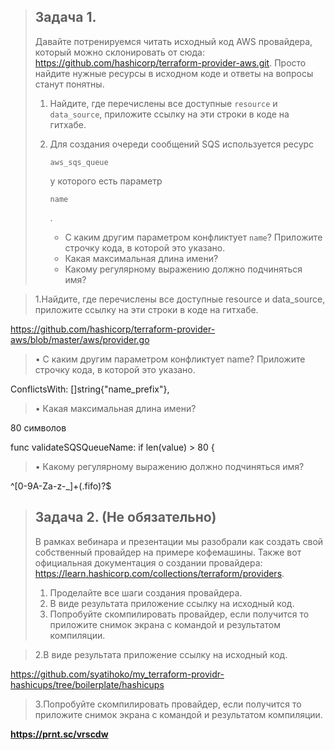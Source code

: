 > ## Задача 1.
>
> Давайте потренируемся читать исходный код AWS провайдера, который можно склонировать от сюда: https://github.com/hashicorp/terraform-provider-aws.git. Просто найдите нужные ресурсы в исходном коде и ответы на вопросы станут понятны.
>
> 1. Найдите, где перечислены все доступные `resource` и `data_source`, приложите ссылку на эти строки в коде на гитхабе.
>
> 2. Для создания очереди сообщений SQS используется ресурс
>
>     
>
>    ```
>    aws_sqs_queue
>    ```
>
>     
>
>    у которого есть параметр
>
>     
>
>    ```
>    name
>    ```
>
>    .
>
>    - С каким другим параметром конфликтует `name`? Приложите строчку кода, в которой это указано.
>    - Какая максимальная длина имени?
>    - Какому регулярному выражению должно подчиняться имя?







> 1.Найдите, где перечислены все доступные resource и data_source, приложите ссылку на эти строки в коде на гитхабе.



https://github.com/hashicorp/terraform-provider-aws/blob/master/aws/provider.go



> •	С каким другим параметром конфликтует name? Приложите строчку кода, в которой это указано.
>
> 

ConflictsWith: []string{"name_prefix"},



> •	Какая максимальная длина имени?



80 символов  

func validateSQSQueueName:
if len(value) > 80 {





> •	Какому регулярному выражению должно подчиняться имя?



^[0-9A-Za-z-_]+(\.fifo)?$  







> ## Задача 2. (Не обязательно)
>
> В рамках вебинара и презентации мы разобрали как создать свой собственный провайдер на примере кофемашины. Также вот официальная документация о создании провайдера: https://learn.hashicorp.com/collections/terraform/providers.
>
> 1. Проделайте все шаги создания провайдера.
> 2. В виде результата приложение ссылку на исходный код.
> 3. Попробуйте скомпилировать провайдер, если получится то приложите снимок экрана с командой и результатом компиляции.



> 2.В виде результата приложение ссылку на исходный код.

https://github.com/syatihoko/my_terraform-providr-hashicups/tree/boilerplate/hashicups



> 3.Попробуйте скомпилировать провайдер, если получится то приложите снимок экрана с командой и результатом компиляции.

**https://prnt.sc/vrscdw**